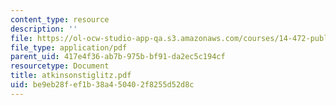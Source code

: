 ```yaml
---
content_type: resource
description: ''
file: https://ol-ocw-studio-app-qa.s3.amazonaws.com/courses/14-472-public-economics-ii-spring-2004/be9eb28fef1b38a450402f8255d52d8c_atkinsonstiglitz.pdf
file_type: application/pdf
parent_uid: 417e4f36-ab7b-975b-bf91-da2ec5c194cf
resourcetype: Document
title: atkinsonstiglitz.pdf
uid: be9eb28f-ef1b-38a4-5040-2f8255d52d8c
---
```

